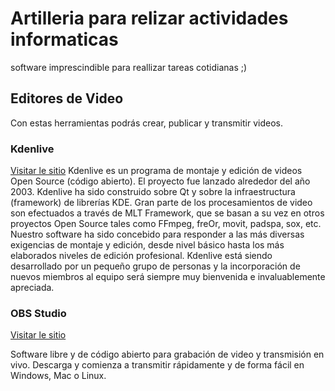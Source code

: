 # Artilleria para relizar actividades informaticas
software imprescindible para reallizar tareas cotidianas ;)

## Editores de Video
Con estas herramientas podrás crear, publicar y transmitir videos.

### Kdenlive
[Visitar le sitio](https://kdenlive.org/es/)
Kdenlive es un programa de montaje y edición de videos Open Source (código abierto). El proyecto fue lanzado alrededor del año 2003. Kdenlive ha sido construido sobre Qt y sobre la infraestructura (framework) de librerías KDE. Gran parte de los procesamientos de video son efectuados a través de MLT Framework, que se basan a su vez en otros proyectos Open Source tales como FFmpeg, freOr, movit, padspa, sox, etc.
Nuestro software ha sido concebido para responder a las más diversas exigencias de montaje y edición, desde nivel básico hasta los más elaborados niveles de edición profesional.
Kdenlive está siendo desarrollado por un pequeño grupo de personas y la incorporación de nuevos miembros al equipo será siempre muy bienvenida e invaluablemente apreciada.

### OBS Studio
[Visitar le sitio](https://obsproject.com/es)

Software libre y de código abierto para grabación de video y transmisión en vivo.
Descarga y comienza a transmitir rápidamente y de forma fácil en Windows, Mac o Linux.
